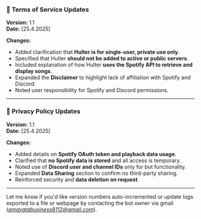 ### 📄 **Terms of Service Updates**

**Version:** 1.1  
**Date:** [25.4.2025]

**Changes:**
- Added clarification that **Hulter is for single-user, private use only**.
- Specified that Hulter **should not be added to active or public servers**.
- Included explanation of how Hulter **uses the Spotify API to retrieve and display songs**.
- Expanded the **Disclaimer** to highlight lack of affiliation with Spotify and Discord.
- Noted user responsibility for Spotify and Discord permissions.

---

### 🔐 **Privacy Policy Updates**

**Version:** 1.1  
**Date:** [25.4.2025]

**Changes:**
- Added details on **Spotify OAuth token and playback data usage**.
- Clarified that **no Spotify data is stored** and all access is temporary.
- Noted use of **Discord user and channel IDs** only for bot functionality.
- Expanded **Data Sharing** section to confirm no third-party sharing.
- Reinforced security and **data deletion on request**.

---

Let me know if you'd like version numbers auto-incremented or update logs exported to a file or webpage by contacting the bot owner via gmail (*amayatabusiness8112@gmail.com*).
